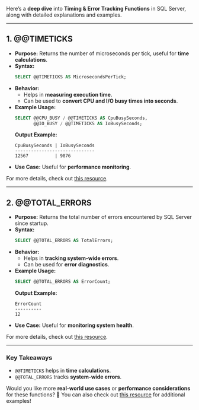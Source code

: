 Here’s a **deep dive** into **Timing & Error Tracking Functions** in SQL Server, along with detailed explanations and examples.

---

## **1. @@TIMETICKS**
- **Purpose:** Returns the number of microseconds per tick, useful for **time calculations**.
- **Syntax:**
  ```sql
  SELECT @@TIMETICKS AS MicrosecondsPerTick;
  ```
- **Behavior:**
  - Helps in **measuring execution time**.
  - Can be used to **convert CPU and I/O busy times into seconds**.
- **Example Usage:**
  ```sql
  SELECT @@CPU_BUSY / @@TIMETICKS AS CpuBusySeconds,
         @@IO_BUSY / @@TIMETICKS AS IoBusySeconds;
  ```
  **Output Example:**  
  ```
  CpuBusySeconds | IoBusySeconds
  ------------------------------
  12567          | 9876
  ```
- **Use Case:** Useful for **performance monitoring**.

For more details, check out [this resource](https://techcommunity.microsoft.com/blog/sqlserversupport/how-it-works-sql-server-timings-and-timer-output-gettickcount-timegettime-queryp/315782).

---

## **2. @@TOTAL_ERRORS**
- **Purpose:** Returns the total number of errors encountered by SQL Server since startup.
- **Syntax:**
  ```sql
  SELECT @@TOTAL_ERRORS AS TotalErrors;
  ```
- **Behavior:**
  - Helps in **tracking system-wide errors**.
  - Can be used for **error diagnostics**.
- **Example Usage:**
  ```sql
  SELECT @@TOTAL_ERRORS AS ErrorCount;
  ```
  **Output Example:**  
  ```
  ErrorCount
  ----------
  12
  ```
- **Use Case:** Useful for **monitoring system health**.

For more details, check out [this resource](https://www.sqlshack.com/how-to-implement-error-handling-in-sql-server/).

---

### **Key Takeaways**
- `@@TIMETICKS` helps in **time calculations**.
- `@@TOTAL_ERRORS` tracks **system-wide errors**.

Would you like more **real-world use cases** or **performance considerations** for these functions? 🚀 You can also check out [this resource](https://stackoverflow.com/questions/11675077/measure-the-time-it-takes-to-execute-a-t-sql-query) for additional examples!